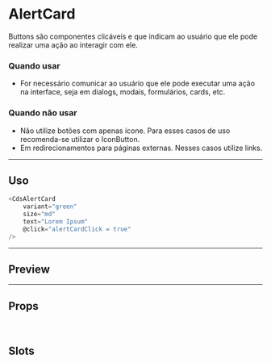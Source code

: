 # AlertCard

Buttons são componentes clicáveis e que indicam ao usuário que ele pode realizar uma ação ao interagir com ele.

### Quando usar

- For necessário comunicar ao usuário que ele pode executar uma ação na interface,
  seja em dialogs, modais, formulários, cards, etc.

### Quando não usar

- Não utilize botões com apenas ícone. Para esses casos de uso recomenda-se utilizar o IconButton.
- Em redirecionamentos para páginas externas. Nesses casos utilize links.

---

## Uso

```js
<CdsAlertCard
	variant="green"
	size="md"
	text="Lorem Ipsum"
	@click="alertCardClick = true"
/>
```

---

## Preview

<PreviewBuilder
	:args
	:component="CdsAlertCard"
/>

---

## Props

<APITable
	name="CdsAlertCard"
	section="props"
/>
<br>

## Slots

<APITable
	name="CdsAlertCard"
	section="slots"
/>

<script setup>
import { ref } from 'vue';
import CdsAlertCard from '@/components/AlertCard.vue';

const args = ref({});
</script>
